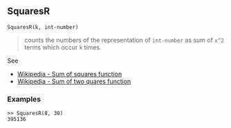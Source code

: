 ## SquaresR

```
SquaresR(k, int-number)
```

> counts the numbers of the representation of `int-number` as sum of `x^2` terms which occur `k` times. 

See
* [Wikipedia - Sum of squares function](https://en.wikipedia.org/wiki/Sum_of_squares_function)
* [Wikipedia - Sum of two quares function](https://en.wikipedia.org/wiki/Sum_of_two_squares_theorem)

### Examples

```
>> SquaresR(8, 30)
395136
```
